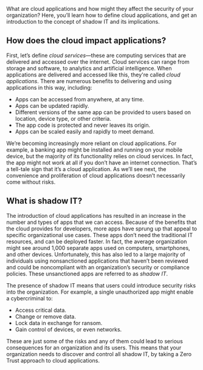 What are cloud applications and how might they affect the security of your organization? Here, you’ll learn how to define cloud applications, and get an introduction to the concept of shadow IT and its implications.

## How does the cloud impact applications?

First, let’s define *cloud services*—these are computing services that are delivered and accessed over the internet. Cloud services can range from storage and software, to analytics and artificial intelligence. When applications are delivered and accessed like this, they're called *cloud applications*. There are numerous benefits to delivering and using applications in this way, including:

- Apps can be accessed from anywhere, at any time.
- Apps can be updated rapidly.
- Different versions of the same app can be provided to users based on location, device type, or other criteria.
- The app code is protected and never leaves its origin.
- Apps can be scaled easily and rapidly to meet demand.

We’re becoming increasingly more reliant on cloud applications. For example, a banking app might be installed and running on your mobile device, but the majority of its functionality relies on cloud services. In fact, the app might not work at all if you don’t have an internet connection. That’s a tell-tale sign that it’s a cloud application. As we’ll see next, the convenience and proliferation of cloud applications doesn’t necessarily come without risks.

## What is shadow IT?

The introduction of cloud applications has resulted in an increase in the number and types of apps that we can access. Because of the benefits that the cloud provides for developers, more apps have sprung up that appeal to specific organizational use cases. These apps don’t need the traditional IT resources, and can be deployed faster. In fact, the average organization might see around 1,000 separate apps used on computers, smartphones, and other devices. Unfortunately, this has also led to a large majority of individuals using nonsanctioned applications that haven’t been reviewed and could be noncompliant with an organization’s security or compliance policies. These unsanctioned apps are referred to as *shadow IT*.

The presence of shadow IT means that users could introduce security risks into the organization. For example, a single unauthorized app might enable a cybercriminal to:

- Access critical data.
- Change or remove data.
- Lock data in exchange for ransom.
- Gain control of devices, or even networks.

These are just some of the risks and any of them could lead to serious consequences for an organization and its users. This means that your organization needs to discover and control all shadow IT, by taking a Zero Trust approach to cloud applications.
